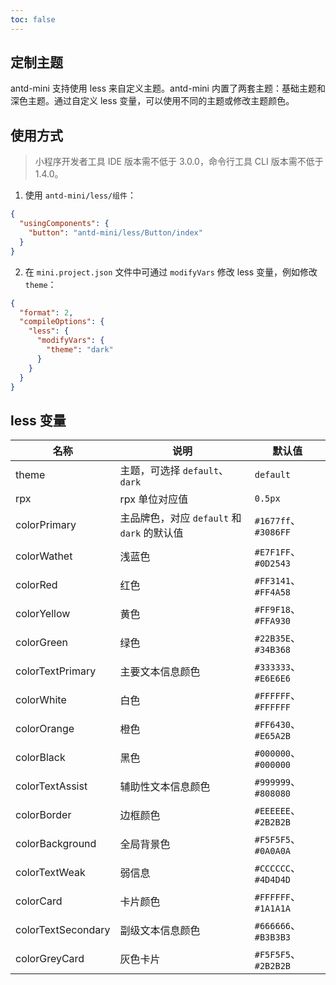 ```yaml
---
toc: false
---
```


## 定制主题

antd-mini 支持使用 less 来自定义主题。antd-mini 内置了两套主题：基础主题和深色主题。通过自定义 less 变量，可以使用不同的主题或修改主题颜色。

## 使用方式

> 小程序开发者工具 IDE 版本需不低于 3.0.0，命令行工具 CLI 版本需不低于 1.4.0。

1. 使用 `antd-mini/less/组件`：

```json
{
  "usingComponents": {
    "button": "antd-mini/less/Button/index"
  }
}
```

2. 在 `mini.project.json` 文件中可通过 `modifyVars` 修改 less 变量，例如修改 `theme`：

```json
{
  "format": 2,
  "compileOptions": {
    "less": {
      "modifyVars": {
        "theme": "dark"
      }
    }
  }
}
```
  
## less 变量

| 名称             | 说明                        | 默认值                            |
| ---------------- | --------------------------- | --------------------------------- |
| theme            | 主题，可选择 `default`、`dark` | `default`                        |
| rpx              | rpx 单位对应值              | `0.5px`                          |
| colorPrimary     | 主品牌色，对应 `default` 和 `dark` 的默认值 | `#1677ff`、`#3086FF`           |
| colorWathet      | 浅蓝色                       | `#E7F1FF`、`#0D2543`             |
| colorRed         | 红色                         | `#FF3141`、`#FF4A58`             |
| colorYellow      | 黄色                         | `#FF9F18`、`#FFA930`             |
| colorGreen       | 绿色                         | `#22B35E`、`#34B368`             |
| colorTextPrimary | 主要文本信息颜色             | `#333333`、`#E6E6E6`             |
| colorWhite       | 白色                         | `#FFFFFF`、`#FFFFFF`             |
| colorOrange      | 橙色                         | `#FF6430`、`#E65A2B`             |
| colorBlack       | 黑色                         | `#000000`、`#000000`             |
| colorTextAssist  | 辅助性文本信息颜色           | `#999999`、`#808080`             |
| colorBorder      | 边框颜色                     | `#EEEEEE`、`#2B2B2B`             |
| colorBackground  | 全局背景色                   | `#F5F5F5`、`#0A0A0A`             |
| colorTextWeak    | 弱信息         | `#CCCCCC`、`#4D4D4D`             |
| colorCard        | 卡片颜色                     | `#FFFFFF`、`#1A1A1A`             |
| colorTextSecondary | 副级文本信息颜色           | `#666666`、`#B3B3B3`             |
| colorGreyCard    | 灰色卡片                     | `#F5F5F5`、`#2B2B2B`             |